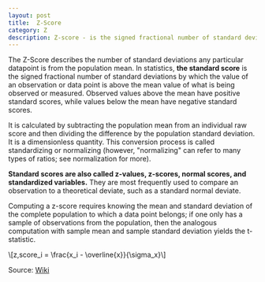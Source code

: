 ```yaml
---
layout: post
title:  Z-Score
category: Z
description: Z-score - is the signed fractional number of standard deviations by which the value of an observation or data point is above the mean value of what is being observed or measured.
---
```

The Z-Score describes the number of standard deviations any particular datapoint is from the population mean. In statistics, **the standard score** is the signed fractional number of standard deviations by which the value of an observation or data point is above the mean value of what is being observed or measured. Observed values above the mean have positive standard scores, while values below the mean have negative standard scores.

It is calculated by subtracting the population mean from an individual raw score and then dividing the difference by the population standard deviation. It is a dimensionless quantity. This conversion process is called standardizing or normalizing (however, "normalizing" can refer to many types of ratios; see normalization for more).

**Standard scores are also called z-values, z-scores, normal scores, and standardized variables.** They are most frequently used to compare an observation to a theoretical deviate, such as a standard normal deviate.

Computing a z-score requires knowing the mean and standard deviation of the complete population to which a data point belongs; if one only has a sample of observations from the population, then the analogous computation with sample mean and sample standard deviation yields the t-statistic.

\\[z\,score_i = \frac{x_i - \overline{x}}{\sigma_x}\\]

Source: [Wiki](https://en.wikipedia.org/wiki/Standard_score)